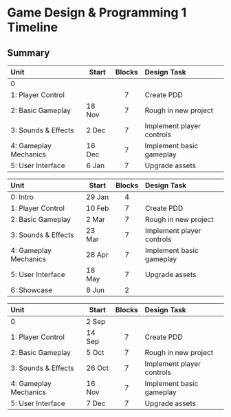 # Game Design & Programming 1 Timeline

## Summary

| Unit                  | Start  | Blocks | Design Task               |
|:--------------------- | ------ |:------:|:------------------------- |
| 0                     |        |        |                           |
| 1: Player Control     |        |   7    | Create PDD                |
| 2: Basic Gameplay     | 18 Nov |   7    | Rough in new project      |
| 3: Sounds & Effects   |  2 Dec |   7    | Implement player controls |
| 4: Gameplay Mechanics | 16 Dec |   7    | Implement basic gameplay  |
| 5: User Interface     |  6 Jan |   7    | Upgrade assets            | 


| Unit                  | Start  | Blocks | Design Task               |
|:--------------------- | ------ |:------:|:------------------------- |
| 0: Intro              | 29 Jan |   4    |                           |
| 1: Player Control     | 10 Feb |   7    | Create PDD                |
| 2: Basic Gameplay     |  2 Mar |   7    | Rough in new project      |
| 3: Sounds & Effects   | 23 Mar |   7    | Implement player controls |
| 4: Gameplay Mechanics | 28 Apr |   7    | Implement basic gameplay  |
| 5: User Interface     | 18 May |   7    | Upgrade assets            | 
| 6: Showcase           |  8 Jun |   2    |                           |


| Unit                  | Start  | Blocks | Design Task               |
|:--------------------- | ------ |:------:|:------------------------- |
| 0                     |  2 Sep |        |                           |
| 1: Player Control     | 14 Sep |   7    | Create PDD                |
| 2: Basic Gameplay     |  5 Oct |   7    | Rough in new project      |
| 3: Sounds & Effects   | 26 Oct |   7    | Implement player controls |
| 4: Gameplay Mechanics | 16 Nov |   7    | Implement basic gameplay  |
| 5: User Interface     |  7 Dec |   7    | Upgrade assets            | 
